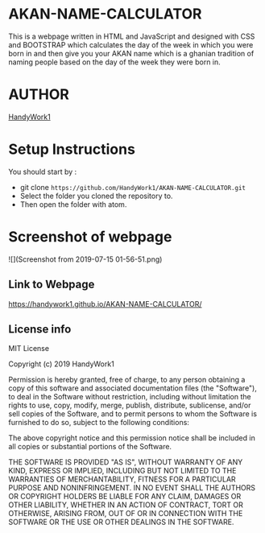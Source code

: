 # **AKAN-NAME-CALCULATOR**
This is a webpage written in HTML and JavaScript and designed with CSS and BOOTSTRAP which calculates the day of the week in which you were born in
and then give you your AKAN name which is a ghanian tradition of naming people based on the day of the week they were born in.

# **AUTHOR**
[HandyWork1](https://github.com/HandyWork1)

# Setup Instructions
You should start by :
  - git clone `https://github.com/HandyWork1/AKAN-NAME-CALCULATOR.git`
  - Select the folder you cloned the repository to.
  - Then open the folder with atom.
  
  # Screenshot of webpage
  ![](Screenshot from 2019-07-15 01-56-51.png)
  
## Link to Webpage
https://handywork1.github.io/AKAN-NAME-CALCULATOR/
    
  ## License info
MIT License

Copyright (c) 2019 HandyWork1

Permission is hereby granted, free of charge, to any person obtaining a copy
of this software and associated documentation files (the "Software"), to deal
in the Software without restriction, including without limitation the rights
to use, copy, modify, merge, publish, distribute, sublicense, and/or sell
copies of the Software, and to permit persons to whom the Software is
furnished to do so, subject to the following conditions:

The above copyright notice and this permission notice shall be included in all
copies or substantial portions of the Software.

THE SOFTWARE IS PROVIDED "AS IS", WITHOUT WARRANTY OF ANY KIND, EXPRESS OR
IMPLIED, INCLUDING BUT NOT LIMITED TO THE WARRANTIES OF MERCHANTABILITY,
FITNESS FOR A PARTICULAR PURPOSE AND NONINFRINGEMENT. IN NO EVENT SHALL THE
AUTHORS OR COPYRIGHT HOLDERS BE LIABLE FOR ANY CLAIM, DAMAGES OR OTHER
LIABILITY, WHETHER IN AN ACTION OF CONTRACT, TORT OR OTHERWISE, ARISING FROM,
OUT OF OR IN CONNECTION WITH THE SOFTWARE OR THE USE OR OTHER DEALINGS IN THE
SOFTWARE.

